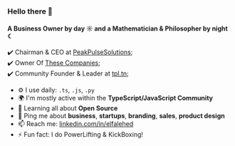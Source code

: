 ### Hello there 👋

#### A Business Owner by day ☼ and a Mathematician & Philosopher by night ☾

✔️ Chairman & CEO at [PeakPulseSolutions](https://linkedin.com/company/peakpulsesol/);<br>
✔️ Owner Of [These Companies](https://peakpulsesol.com/?page_id=36);<br>
✔️ Community Founder & Leader at [tpl.tn](https://linktr.ee/tpl.tn);<br>

- ⚙️ I use daily: `.ts`, `.js`, `.py`
- 🌍 I'm mostly active within the **TypeScript/JavaScript Community**
- 🌱 Learning all about **Open Source**
- 💬 Ping me about **business**, **startups**, **branding**, **sales**, **product design**
- 📫 Reach me: [linkedin.com/in/elfalehed](https://linkedin.com/in/elfalehed)
- ⚡️ Fun fact: I do PowerLifting & KickBoxing! 
